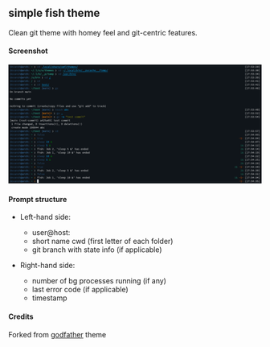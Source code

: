 ## simple fish theme

Clean git theme with homey feel and git-centric features.

#### Screenshot

![simple theme screenshot](screenshot.png)

#### Prompt structure

* Left-hand side:
	* user@host:
	* short name cwd (first letter of each folder)
	* git branch with state info (if applicable)

* Right-hand side:
	* number of bg processes running (if any)
	* last error code (if applicable)
	* timestamp

#### Credits

Forked from [godfather](https://github.com/oh-my-fish/theme-godfather) theme

